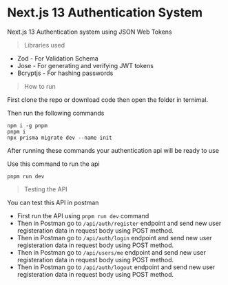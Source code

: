 # Next.js 13 Authentication System
Next.js 13 Authentication system using JSON Web Tokens

> Libraries used
- Zod - For Validation Schema
- Jose - For generating and verifying JWT tokens
- Bcryptjs - For hashing passwords

> How to run

First clone the repo or download code then open the folder in ternimal.

Then run the following commands 
```
npm i -g pnpm
pnpm i
npx prisma migrate dev --name init
```
After running these commands your authentication api will be ready to use

Use this command to run the api
```
pnpm run dev
```

> Testing the API

You can test this API in postman

- First run the API using `pnpm run dev` command
- Then in Postman go to `/api/auth/register` endpoint and send new user registeration data in request body using POST method.
- Then in Postman go to `/api/auth/login` endpoint and send new user registeration data in request body using POST method.
- Then in Postman go to `/api/users/me` endpoint and send new user registeration data in request body using POST method.
- Then in Postman go to `/api/auth/logout` endpoint and send new user registeration data in request body using POST method.

